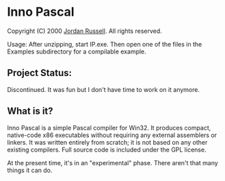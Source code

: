 Inno Pascal
===========

Copyright (C) 2000 [Jordan Russell](http://www.jrsoftware.org/). All rights reserved.

Usage: After unzipping, start IP.exe. Then open one of the files in the Examples subdirectory for a compilable example.

Project Status:
---------------

Discontinued. It was fun but I don't have time to work on it anymore.

What is it?
-----------

Inno Pascal is a simple Pascal compiler for Win32. It produces compact, native-code x86 executables without requiring any external assemblers or linkers. It was written entirely from scratch; it is not based on any other existing compilers. Full source code is included under the GPL license.

At the present time, it's in an "experimental" phase. There aren't that many things it can do.
